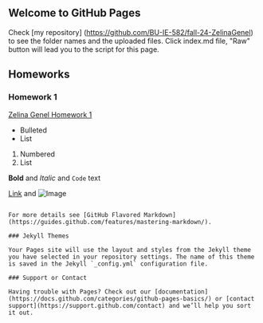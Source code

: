 ## Welcome to GitHub Pages

Check [my repository] (https://github.com/BU-IE-582/fall-24-ZelinaGenel) to see the folder names and the uploaded files. Click index.md file, "Raw" button will lead you to the script for this page.

## Homeworks

### Homework 1
[Zelina Genel Homework 1](file:///Users/zelina/Downloads/Zelina_Genel_IE582_HW1%20(1).html)


- Bulleted
- List

1. Numbered
2. List

**Bold** and _Italic_ and `Code` text

[Link](url) and ![Image](src)
```

For more details see [GitHub Flavored Markdown](https://guides.github.com/features/mastering-markdown/).

### Jekyll Themes

Your Pages site will use the layout and styles from the Jekyll theme you have selected in your repository settings. The name of this theme is saved in the Jekyll `_config.yml` configuration file.

### Support or Contact

Having trouble with Pages? Check out our [documentation](https://docs.github.com/categories/github-pages-basics/) or [contact support](https://support.github.com/contact) and we’ll help you sort it out.
